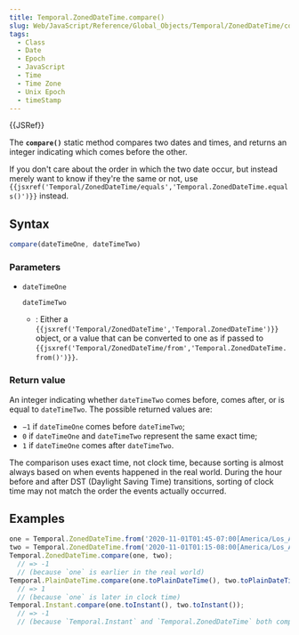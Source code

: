 ```yaml
---
title: Temporal.ZonedDateTime.compare()
slug: Web/JavaScript/Reference/Global_Objects/Temporal/ZonedDateTime/compare
tags:
  - Class
  - Date
  - Epoch
  - JavaScript
  - Time
  - Time Zone
  - Unix Epoch
  - timeStamp
---
```

{{JSRef}}

<p class="summary"><span class="seoSummary">The <strong><code>compare()</code></strong> static method compares two dates and times, and returns an integer indicating which comes before the other.</span></p>

If you don't care about the order in which the two date occur, but instead
merely want to know if they're the same or not, use
`{{jsxref('Temporal/ZonedDateTime/equals','Temporal.ZonedDateTime.equals()')}}`
instead.

## Syntax

```js
compare(dateTimeOne, dateTimeTwo)
```

### Parameters

- `dateTimeOne`

  `dateTimeTwo`

  - : Either a
    `{{jsxref('Temporal/ZonedDateTime','Temporal.ZonedDateTime')}}`
    object, or a value that can be converted to one as if passed to
    `{{jsxref('Temporal/ZonedDateTime/from','Temporal.ZonedDateTime.from()')}}`.

### Return value

An integer indicating whether `dateTimeTwo` comes before, comes after, or is
equal to `dateTimeTwo`. The possible returned values are:

- `−1` if `dateTimeOne` comes before `dateTimeTwo`;
- `0` if `dateTimeOne` and `dateTimeTwo` represent the same exact time;
- `1` if `dateTimeOne` comes after `dateTimeTwo`.

The comparison uses exact time, not clock time, because sorting is almost always
based on when events happened in the real world. During the hour before and
after DST (Daylight Saving Time) transitions, sorting of clock time may not
match the order the events actually occurred.

## Examples

```js
one = Temporal.ZonedDateTime.from('2020-11-01T01:45-07:00[America/Los_Angeles]');
two = Temporal.ZonedDateTime.from('2020-11-01T01:15-08:00[America/Los_Angeles]');
Temporal.ZonedDateTime.compare(one, two);
  // => -1
  // (because `one` is earlier in the real world)
Temporal.PlainDateTime.compare(one.toPlainDateTime(), two.toPlainDateTime());
  // => 1
  // (because `one` is later in clock time)
Temporal.Instant.compare(one.toInstant(), two.toInstant());
  // => -1
  // (because `Temporal.Instant` and `Temporal.ZonedDateTime` both compare real-world exact times)
```
